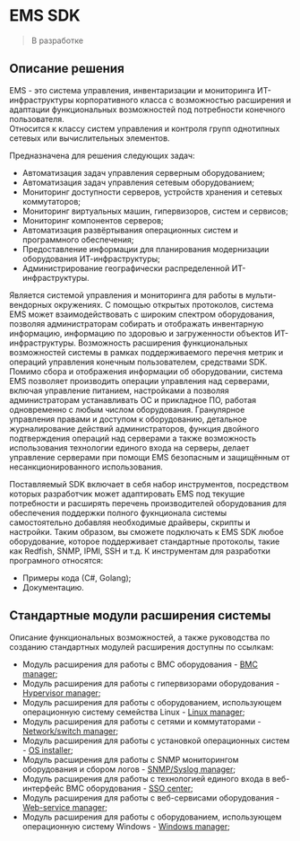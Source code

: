 # EMS SDK

> В разработке

## Описание решения

EMS - это система управления, инвентаризации и мониторинга ИТ-инфраструктуры корпоративного класса с возможностью расширения и адаптации функциональных возможностей под потребности конечного пользователя.  
Относится к классу систем управления и контроля групп однотипных сетевых или вычислительных элементов.

Предназначена для решения следующих задач:

- Автоматизация задач управления серверным оборудованием;
- Автоматизация задач управления сетевым оборудованием;
- Мониторинг доступности серверов, устройств хранения и сетевых коммутаторов;
- Мониторинг виртуальных машин, гипервизоров, систем и сервисов;
- Мониторинг компонентов серверов;
- Автоматизация развёртывания операционных систем и программного обеспечения;
- Предоставление информации для планирования модернизации оборудования ИТ-инфраструктуры;
- Администрирование географически распределенной ИТ-инфраструктуры.

Является системой управления и мониторинга для работы в мульти-вендорных окружениях. С помощью открытых протоколов, система EMS может взаимодействовать с широким спектром оборудования, позволяя администраторам собирать и отображать инвентарную информацию, информацию по здоровью и загруженности объектов ИТ-инфраструктуры. Возможность расширения функциональных возможностей системы в рамках поддерживаемого перечня метрик и операций управления конечным пользователем, средствами SDK. Помимо сбора и отображения информации об оборудовании, система EMS позволяет производить операции управления над серверами, включая управление питанием, настройками а позволяя администраторам устанавливать ОС и прикладное ПО, работая одновременно с любым числом оборудования. Гранулярное управления правами и доступом к оборудованию, детальное журналирование действий администраторов, функция двойного подтверждения операций над серверами а также возможность использования технологии единого входа на серверы, делает управление серверами при помощи EMS безопасным и защищённым от несанкционированного использования.

Поставляемый SDK включает в себя набор инструментов, посредством которых разработчик может адаптировать EMS под текущие потребности и расширять перечень производителей оборудования для обеспечения поддержки полного фукнционала системы самостоятельно добавляя необходимые драйверы, скрипты и настройки. Таким образом, вы сможете подключать к EMS SDK любое оборудование, которое поддерживает стандартные протоколы, такие как Redfish, SNMP, IPMI, SSH и т.д. К инструментам для разработки програмного относятся:

- Примеры кода (С#, Golang);
- Документацию.

## Стандартные модули расширения системы

Описание функциональных возможностей, а также руководства по созданию стандартных модулей расширения доступны по ссылкам:

- Модуль расширения для работы с BMC оборудования - [BMC manager](extend_bmc/README.md);
- Модуль расширения для работы с гипервизорами оборудования - [Hypervisor manager](extend_hypervisor/README.md);
- Модуль расширения для работы с оборудованием, использующем операционную систему семейства Linux - [Linux manager](extend_linux/README.md);
- Модуль расширения для работы с сетями и коммутаторами - [Network/switch manager](extend_network_switch/README.md);
- Модуль расширения для работы с установкой операционных систем - [OS installer](extend_os_install/README.md);
- Модуль расширения для работы с SNMP мониторингом оборудования и сбором логов - [SNMP/Syslog manager](extend_snmp/README.md);
- Модуль расширения для работы с технологией единого входа в веб-интерфейс BMC оборудования - [SSO center](extend_sso_bmc/README.md);
- Модуль расширения для работы с веб-сервисами оборудования - [Web-service manager](extend_web_service/README.md);
- Модуль расширения для работы с оборудованием, использующем операционную систему Windows - [Windows manager](extend_windows/README.md);
